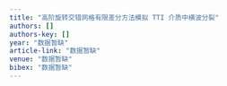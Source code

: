 ```yaml
---
title: "高阶旋转交错网格有限差分方法模拟 TTI 介质中横波分裂"
authors: []
authors-key: []
year: "数据暂缺"
article-link: "数据暂缺"
venue: "数据暂缺"
bibex: "数据暂缺"
---
```

